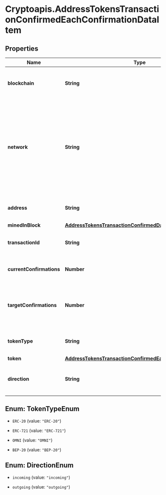 # Cryptoapis.AddressTokensTransactionConfirmedEachConfirmationDataItem

## Properties

Name | Type | Description | Notes
------------ | ------------- | ------------- | -------------
**blockchain** | **String** | Represents the specific blockchain protocol name, e.g. Ethereum, Bitcoin, etc. | 
**network** | **String** | Represents the name of the blockchain network used; blockchain networks are usually identical as technology and software, but they differ in data, e.g. - \&quot;mainnet\&quot; is the live network with actual data while networks like \&quot;testnet\&quot;, \&quot;ropsten\&quot;,  are test networks. | 
**address** | **String** | Defines the specific address to which the transaction has been sent. | 
**minedInBlock** | [**AddressTokensTransactionConfirmedDataItemMinedInBlock**](AddressTokensTransactionConfirmedDataItemMinedInBlock.md) |  | 
**transactionId** | **String** | Defines the unique ID of the specific transaction, i.e. its identification number. | 
**currentConfirmations** | **Number** | Defines the number of currently received confirmations for the transaction. | 
**targetConfirmations** | **Number** | Defines the number of confirmation transactions requested as callbacks, i.e. the system can notify till the n-th confirmation. | 
**tokenType** | **String** | Defines the type of token sent with the transaction, e.g. ERC 20. | 
**token** | [**AddressTokensTransactionConfirmedEachConfirmationToken**](AddressTokensTransactionConfirmedEachConfirmationToken.md) |  | 
**direction** | **String** | Defines whether the transaction is \&quot;incoming\&quot; or \&quot;outgoing\&quot;. | 



## Enum: TokenTypeEnum


* `ERC-20` (value: `"ERC-20"`)

* `ERC-721` (value: `"ERC-721"`)

* `OMNI` (value: `"OMNI"`)

* `BEP-20` (value: `"BEP-20"`)





## Enum: DirectionEnum


* `incoming` (value: `"incoming"`)

* `outgoing` (value: `"outgoing"`)




